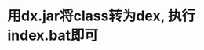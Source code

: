 <!--
 * @Author: 家
 * @QQ: 203118908
 * @bilibili: 晓宇小凡
 * @versioin: 1.0
 * @Date: 2020-04-30 22:13:50
 * @LastEditTime: 2020-04-30 22:15:23
 * @LastEditors: 家
 * @Description: 
 * @FilePath: \batchJs2Dex\dx\README.md
 * @学习格言: 即用即学, 即学即用
 -->
# 用dx.jar将class转为dex, 执行index.bat即可
